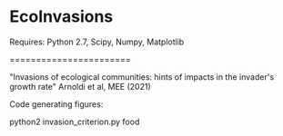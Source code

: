 # EcoInvasions

Requires: Python 2.7, Scipy, Numpy, Matplotlib

=======================

"Invasions of ecological communities: hints of impacts in the invader's growth rate"
Arnoldi et al, MEE (2021)

Code generating figures:

python2 invasion_criterion.py food
